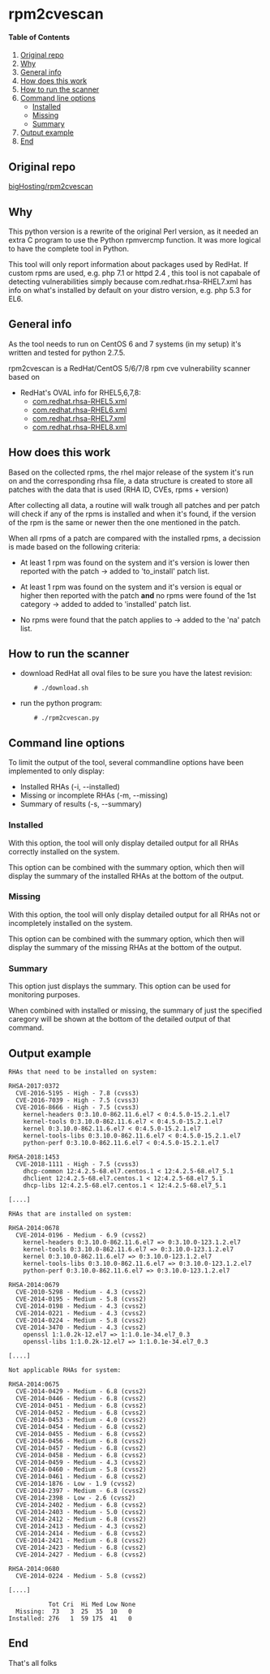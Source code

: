 # rpm2cvescan

#### Table of Contents

1. [Original repo](#original-repo)
2. [Why](#why)
3. [General info](#general-info)
4. [How does this work](#how-does-this-work)
5. [How to run the scanner](#how-to-run-this-scanner)
6. [Command line options](command-line-options)
    * [Installed](installed)
    * [Missing](missing)
    * [Summary](summary)
7. [Output example](ouput-example)
8. [End](#end)

## Original repo

[bigHosting/rpm2cvescan](https://github.com/bigHosting/rpm2cvescan)

## Why

This python version is a rewrite of the original Perl version, as it needed
an extra C program to use the Python rpmvercmp function. It was more logical
to have the complete tool in Python.

This tool will only report information about packages used by RedHat. If custom rpms are used,
e.g. php 7.1 or httpd 2.4 , this tool is not capabale of detecting vulnerabilities simply
because com.redhat.rhsa-RHEL7.xml has info on what's installed by default on your distro version,
e.g. php 5.3 for EL6.

## General info

As the tool needs to run on CentOS 6 and 7 systems (in my setup) it's written
and tested for python 2.7.5.

rpm2cvescan is a RedHat/CentOS 5/6/7/8 rpm cve vulnerability scanner based on
  * RedHat's OVAL info for RHEL5,6,7,8:
    * [com.redhat.rhsa-RHEL5.xml](https://www.redhat.com/security/data/oval/com.redhat.rhsa-RHEL5.xml)
    * [com.redhat.rhsa-RHEL6.xml](https://www.redhat.com/security/data/oval/com.redhat.rhsa-RHEL5.xml)
    * [com.redhat.rhsa-RHEL7.xml](https://www.redhat.com/security/data/oval/com.redhat.rhsa-RHEL7.xml)
    * [com.redhat.rhsa-RHEL8.xml](https://www.redhat.com/security/data/oval/com.redhat.rhsa-RHEL8.xml)

## How does this work

  Based on the collected rpms, the rhel major release of the system it's run on
  and the corresponding rhsa file, a data structure is created to store all
  patches with the data that is used (RHA ID, CVEs, rpms + version)

  After collecting all data, a routine will walk trough all patches and per
  patch will check if any of the rpms is installed and when it's found, if
  the version of the rpm is the same or newer then the one mentioned in the
  patch.

  When all rpms of a patch are compared with the installed rpms, a decission
  is made based on the following criteria:

  * At least 1 rpm was found on the system and it's version is lower then
    reported with the patch
    -> added to 'to_install' patch list.

  * At least 1 rpm was found on the system and it's version is equal or
    higher then reported with the patch **and** no rpms were found of
    the 1st category
    -> added to added to 'installed' patch list.

  * No rpms were found that the patch applies to
    -> added to the 'na' patch list.

## How to run the scanner
  * download RedHat all oval files to be sure you have the latest revision:
```
       # ./download.sh
```

  * run the python program:
```
       # ./rpm2cvescan.py
```

## Command line options

To limit the output of the tool, several commandline options have been
implemented to only display:

  * Installed RHAs (-i, --installed)
  * Missing or incomplete RHAs (-m, --missing)
  * Summary of results (-s, --summary)

### Installed

With this option, the tool will only display detailed output for all
RHAs correctly installed on the system.

This option can be combined with the summary option, which then will
display the summary of the installed RHAs at the bottom of the output.

### Missing

With this option, the tool will only display detailed output for all
RHAs not or incompletely installed on the system.

This option can be combined with the summary option, which then will
display the summary of the missing RHAs at the bottom of the output.

### Summary

This option just displays the summary. This option can be used for
monitoring purposes.

When combined with installed or missing, the summary of just the
specified caregory will be shown at the bottom of the detailed output
of that command.

## Output example
```
RHAs that need to be installed on system:

RHSA-2017:0372
  CVE-2016-5195 - High - 7.8 (cvss3)
  CVE-2016-7039 - High - 7.5 (cvss3)
  CVE-2016-8666 - High - 7.5 (cvss3)
    kernel-headers 0:3.10.0-862.11.6.el7 < 0:4.5.0-15.2.1.el7
    kernel-tools 0:3.10.0-862.11.6.el7 < 0:4.5.0-15.2.1.el7
    kernel 0:3.10.0-862.11.6.el7 < 0:4.5.0-15.2.1.el7
    kernel-tools-libs 0:3.10.0-862.11.6.el7 < 0:4.5.0-15.2.1.el7
    python-perf 0:3.10.0-862.11.6.el7 < 0:4.5.0-15.2.1.el7

RHSA-2018:1453
  CVE-2018-1111 - High - 7.5 (cvss3)
    dhcp-common 12:4.2.5-68.el7.centos.1 < 12:4.2.5-68.el7_5.1
    dhclient 12:4.2.5-68.el7.centos.1 < 12:4.2.5-68.el7_5.1
    dhcp-libs 12:4.2.5-68.el7.centos.1 < 12:4.2.5-68.el7_5.1

[....]

RHAs that are installed on system:

RHSA-2014:0678
  CVE-2014-0196 - Medium - 6.9 (cvss2)
    kernel-headers 0:3.10.0-862.11.6.el7 => 0:3.10.0-123.1.2.el7
    kernel-tools 0:3.10.0-862.11.6.el7 => 0:3.10.0-123.1.2.el7
    kernel 0:3.10.0-862.11.6.el7 => 0:3.10.0-123.1.2.el7
    kernel-tools-libs 0:3.10.0-862.11.6.el7 => 0:3.10.0-123.1.2.el7
    python-perf 0:3.10.0-862.11.6.el7 => 0:3.10.0-123.1.2.el7

RHSA-2014:0679
  CVE-2010-5298 - Medium - 4.3 (cvss2)
  CVE-2014-0195 - Medium - 5.8 (cvss2)
  CVE-2014-0198 - Medium - 4.3 (cvss2)
  CVE-2014-0221 - Medium - 4.3 (cvss2)
  CVE-2014-0224 - Medium - 5.8 (cvss2)
  CVE-2014-3470 - Medium - 4.3 (cvss2)
    openssl 1:1.0.2k-12.el7 => 1:1.0.1e-34.el7_0.3
    openssl-libs 1:1.0.2k-12.el7 => 1:1.0.1e-34.el7_0.3

[....]

Not applicable RHAs for system:

RHSA-2014:0675
  CVE-2014-0429 - Medium - 6.8 (cvss2)
  CVE-2014-0446 - Medium - 6.8 (cvss2)
  CVE-2014-0451 - Medium - 6.8 (cvss2)
  CVE-2014-0452 - Medium - 6.8 (cvss2)
  CVE-2014-0453 - Medium - 4.0 (cvss2)
  CVE-2014-0454 - Medium - 6.8 (cvss2)
  CVE-2014-0455 - Medium - 6.8 (cvss2)
  CVE-2014-0456 - Medium - 6.8 (cvss2)
  CVE-2014-0457 - Medium - 6.8 (cvss2)
  CVE-2014-0458 - Medium - 6.8 (cvss2)
  CVE-2014-0459 - Medium - 4.3 (cvss2)
  CVE-2014-0460 - Medium - 5.8 (cvss2)
  CVE-2014-0461 - Medium - 6.8 (cvss2)
  CVE-2014-1876 - Low - 1.9 (cvss2)
  CVE-2014-2397 - Medium - 6.8 (cvss2)
  CVE-2014-2398 - Low - 2.6 (cvss2)
  CVE-2014-2402 - Medium - 6.8 (cvss2)
  CVE-2014-2403 - Medium - 5.0 (cvss2)
  CVE-2014-2412 - Medium - 6.8 (cvss2)
  CVE-2014-2413 - Medium - 4.3 (cvss2)
  CVE-2014-2414 - Medium - 6.8 (cvss2)
  CVE-2014-2421 - Medium - 6.8 (cvss2)
  CVE-2014-2423 - Medium - 6.8 (cvss2)
  CVE-2014-2427 - Medium - 6.8 (cvss2)

RHSA-2014:0680
  CVE-2014-0224 - Medium - 5.8 (cvss2)

[....]

           Tot Cri  Hi Med Low None
  Missing:  73   3  25  35  10   0
Installed: 276   1  59 175  41   0

```

## End

That's all folks
